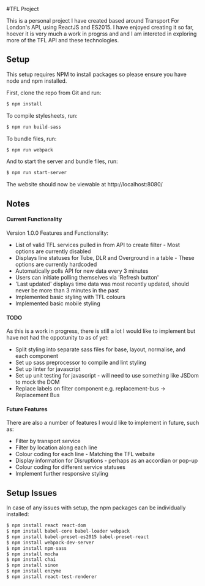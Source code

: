 
#TFL Project

This is a personal project I have created based around Transport For London's API, using ReactJS and ES2015. I have enjoyed creating it so far, hoever it is very much a work in progrss and and I am intereted in exploring more of the TFL API and these technologies.


## Setup
This setup requires NPM to install packages so please ensure you have node and npm installed.

First, clone the repo from Git and run:

```js
$ npm install
```

To compile stylesheets, run:

```js
$ npm run build-sass
```

To bundle files, run:
```js
$ npm run webpack
```

And to start the server and bundle files, run:

```js
$ npm run start-server
```

The website should now be viewable at http://localhost:8080/


## Notes

#### Current Functionality
Version 1.0.0 Features and Functionality:
* List of valid TFL services pulled in from API to create filter - Most options are currently disabled
* Displays line statuses for Tube, DLR and Overground in a table - These options are currently hardcoded
* Automatically polls API for new data every 3 minutes
* Users can initiate polling themselves via 'Refresh button'
* 'Last updated' displays time data was most recently updated, should never be more than 3 minutes in the past
* Implemented basic styling with TFL colours
* Implemented basic mobile styling

#### TODO
As this is a work in progress, there is still a lot I would like to implement but have not had the oppotunity to as of yet:
* Split styling into separate sass files for base, layout, normalise, and each component
* Set up sass preprocessor to compile and lint styling
* Set up linter for javascript
* Set up unit testing for javascript - will need to use something like JSDom to mock the DOM
* Replace labels on filter component e.g. replacement-bus -> Replacement Bus

#### Future Features
There are also a number of features I would like to implement in future, such as:
* Filter by transport service
* Filter by location along each line
* Colour coding for each line - Matching the TFL website
* Display information for Disruptions - perhaps as an accordian or pop-up
* Colour coding for different service statuses 
* Implement further responsive styling


## Setup Issues
In case of any issues with setup, the npm packages can be individually installed:

```js
$ npm install react react-dom
$ npm install babel-core babel-loader webpack
$ npm install babel-preset-es2015 babel-preset-react
$ npm install webpack-dev-server
$ npm install npm-sass
$ npm install mocha
$ npm install chai
$ npm install sinon
$ npm install enzyme
$ npm install react-test-renderer
```
